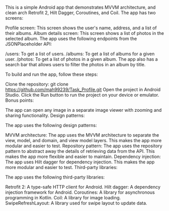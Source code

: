 This is a simple Android app that demonstrates MVVM architecture, and clean arch Retrofit 2, Hilt Dagger, Coroutines, and Coil. The app has two screens:

Profile screen: This screen shows the user's name, address, and a list of their albums.
Album details screen: This screen shows a list of photos in the selected album.
The app uses the following endpoints from the JSONPlaceholder API:

/users: To get a list of users.
/albums: To get a list of albums for a given user.
/photos: To get a list of photos in a given album.
The app also has a search bar that allows users to filter the photos in an album by title.

To build and run the app, follow these steps:

Clone the repository: git clone https://github.com/mah99239/Task_Profile.git
Open the project in Android Studio.
Click the Run button to run the project on your device or emulator.
Bonus points:

The app can open any image in a separate image viewer with zooming and sharing functionality.
Design patterns:

The app uses the following design patterns:

MVVM architecture: The app uses the MVVM architecture to separate the view, model, and domain, and view model layers. This makes the app more modular and easier to test.
Repository pattern: The app uses the repository pattern to abstract away the details of retrieving data from the API. This makes the app more flexible and easier to maintain.
Dependency injection: The app uses Hilt dagger for dependency injection. This makes the app more modular and easier to test.
Third-party libraries:

The app uses the following third-party libraries:

Retrofit 2: A type-safe HTTP client for Android.
Hilt dagger: A dependency injection framework for Android.
Coroutines: A library for asynchronous programming in Kotlin.
Coil: A library for image loading.
SwipeRefreshLayout: A library used for swipe layout to update data.
